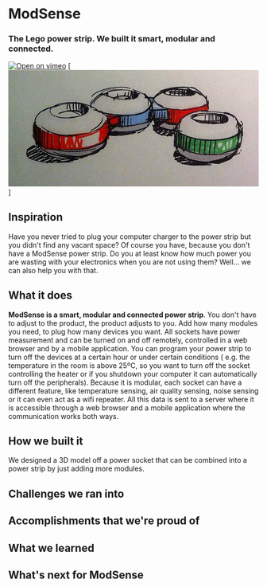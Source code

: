 # ModSense
### The Lego power strip. We built it smart, modular and connected.

[![Open on vimeo](http://i.imgur.com/hzTBXZz.png)](https://vimeo.com/186166763)
[![Logo](https://github.com/JCacho/ModSense/blob/master/LOGO_ModSense.jpg)]

## Inspiration
Have you never tried to plug your computer charger to the power strip but you didn't find any vacant space? Of course you have, because you don't have a ModSense power strip.
Do you at least know how much power you are wasting with your electronics when you are not using them? Well... we can also help you with that.

## What it does
**ModSense is a smart, modular and connected power strip**. You don't have to adjust to the product, the product adjusts to you. Add how many modules you need, to plug how many devices you want. All sockets have power measurement and can be turned on and off remotely, controlled in a web browser and by a mobile application. You can program your power strip to turn off the devices at a certain hour or under certain conditions ( e.g. the temperature in the room is above 25ºC, so you want to turn off the socket controlling the heater or if you shutdown your computer it can automatically turn off the peripherals). Because it is modular, each socket can have a different feature, like temperature sensing, air quality sensing, noise sensing or it can even act as a wifi repeater. All this data is sent to a server where it is accessible through a web browser and a mobile application where the communication works both ways.

## How we built it
We designed a 3D model off a power socket that can be combined into a power strip by just adding more modules.
 
## Challenges we ran into

## Accomplishments that we're proud of

## What we learned

## What's next for ModSense
